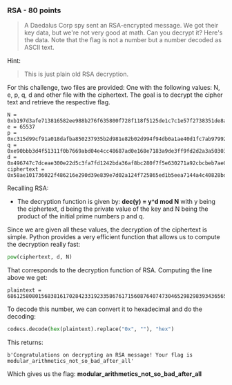### RSA - 80 points
> A Daedalus Corp spy sent an RSA-encrypted message. We got their key data, but we're not very good at math. Can you decrypt it? Here's the data. Note that the flag is not a number but a number decoded as ASCII text.

Hint:
> This is just plain old RSA decryption.

For this challenge, two files are provided: One with the following values: N, e, p, q, d and other file with the ciphertext.
The goal is to decrypt the cipher text and retrieve the respective flag.
```
N = 0xb197d3afe713816582ee988b276f635800f728f118f5125de1c7c1e57f2738351de8ac643c118a5480f867b6d8756021911818e470952bd0a5262ed86b4fc4c2b7962cd197a8bd8d8ae3f821ad712a42285db67c85983581c4c39f80dbb21bf700dbd2ae9709f7e307769b5c0e624b661441c1ddb62ef1fe7684bbe61d8a19e7
e = 65537
p = 0xc315d99cf91a018dafba850237935b2d981e82b02d994f94db0a1ae40d1fc7ab9799286ac68d620f1102ef515b348807060e6caec5320e3dceb25a0b98356399
q = 0xe90bbb3d4f51311f0b7669abd04e4cc48687ad0e168e7183a9de3ff9fd2d2a3a50303a5109457bd45f0abe1c5750edfaff1ad87c13eed45e1b4bd2366b49d97f
d = 0x496747c7dceae300e22d5c3fa7fd1242bda36af8bc280f7f5e630271a92cbcbeb7ae04132a00d5fc379274cbce8c353faa891b40d087d7a4559e829e513c97467345adca3aa66550a68889cf930ecdfde706445b3f110c0cb4a81ca66f8630ed003feea59a51dc1d18a7f6301f2817cb53b1fb58b2a5ad163e9f1f9fe463b901
ciphertext = 0x58ae101736022f486216e290d39e839e7d02a124f725865ed1b5eea7144a4c40828bd4d14dcea967561477a516ce338f293ca86efc72a272c332c5468ef43ed5d8062152aae9484a50051d71943cf4c3249d8c4b2f6c39680cc75e58125359edd2544e89f54d2e5cbed06bb3ed61e5ca7643ebb7fa04638aa0a0f23955e5b5d9
```

Recalling RSA:
- The decryption function is given by: **dec(y) = y^d mod N** with y being the ciphertext, d being the private value of the key and N being the product of the initial prime numbers p and q.

Since we are given all these values, the decryption of the ciphertext is simple. Python provides a very efficient function that allows us to compute the decryption really fast:
```python
pow(ciphertext, d, N)
```
That corresponds to the decryption function of RSA. Computing the line above we get:
```
plaintext = 6861258080156838161702842331923358676171560876407473046529829839343656597465212914039681453600936115970901835821496646686989354106193309238635902806952707316468225954530890939348472370864299291305467697683712618633711800447421650242202732
```
To decode this number, we can convert it to hexadecimal and do the decoding:
```python
codecs.decode(hex(plaintext).replace("0x", ""), "hex")
```
This returns:
```
b'Congratulations on decrypting an RSA message! Your flag is modular_arithmetics_not_so_bad_after_all'
```
Which gives us the flag: **modular_arithmetics_not_so_bad_after_all**
